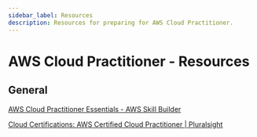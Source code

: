 ```yaml
---
sidebar_label: Resources
description: Resources for preparing for AWS Cloud Practitioner.
---
```


# AWS Cloud Practitioner - Resources

## General

[AWS Cloud Practitioner Essentials - AWS Skill Builder](https://explore.skillbuilder.aws/learn/course/134/play/484/aws-cloud-practitioner-essentials;lp=82)

[Cloud Certifications: AWS Certified Cloud Practitioner | Pluralsight](https://app.pluralsight.com/guides/cloud-certifications:-aws-certified-cloud-practitioner)